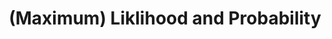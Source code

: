 ---
title: (Maximum) Liklihood and Probability
last_modified_at: 2019-12-01 9:50:00 +0000
categories:
  - study
tags:
  - math
---